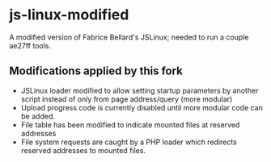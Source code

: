 # js-linux-modified
A modified version of Fabrice Bellard's JSLinux; needed to run a couple ae27ff tools.

## Modifications applied by this fork
 - JSLinux loader modified to allow setting startup parameters by another script instead of only from page address/query (more modular)
 - Upload progress code is currently disabled until more modular code can be added.
 - File table has been modified to indicate mounted files at reserved addresses
 - File system requests are caught by a PHP loader which redirects reserved addresses to mounted files.
